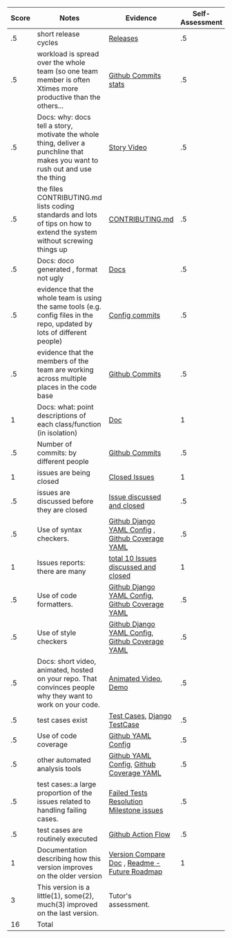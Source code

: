 |Score|Notes| Evidence|Self-Assessment|
|-|-----|---------|--------------------|
|.5| short release cycles|[Releases](https://github.com/aditya4196/SimplyClip/releases)|.5|
|.5| workload is spread over the whole team (so one team member is often Xtimes more productive than the others...|[Github Commits stats](https://github.com/aditya4196/SimplyClip/graphs/contributors)|.5|
|.5|Docs: why: docs tell a story, motivate the whole thing, deliver a punchline that makes you want to rush out and use the thing |[Story Video](https://github.com/aditya4196/SimplyClip#-punch-line)|.5|
|.5|the files CONTRIBUTING.md lists coding standards and lots of tips on how to extend the system without screwing things up  |[CONTRIBUTING.md](https://github.com/aditya4196/SimplyClip/blob/Group10DeveloperBranch/CONTRIBUTING.md)|.5|
|.5|Docs: doco generated , format not ugly  |[Docs](https://github.com/aditya4196/SimplyClip/tree/Group10DeveloperBranch/Docs/Group10V3Docs)|.5|
|.5|evidence that the whole team is using the same tools (e.g. config files in the repo, updated by lots of different people) |[Config commits](https://github.com/aditya4196/SimplyClip/commits/Group10DeveloperBranch/popup.js)|.5|
|.5|evidence that the members of the team are working across multiple places in the code base |[Github Commits](https://github.com/aditya4196/WolfTrack2.0/commits/Group10StableBranch)|.5|
|1|Docs: what: point descriptions of each class/function (in isolation)  |[Doc](https://github.com/aditya4196/SimplyClip/blob/Group10DeveloperBranch/Docs/Group10V3Docs/SimplyClip_3%20_Class_Funtion_Documentation.pdf) |1|
|.5|Number of commits: by different people  |[Github Commits](https://github.com/aditya4196/SimplyClip/commits/Group10DeveloperBranch)|.5|
|1|issues are being closed | [Closed Issues](https://github.com/aditya4196/SimplyClip/issues?q=is%3Aissue+is%3Aclosed)|1|
|.5|issues are discussed before they are closed |[Issue discussed and closed](https://github.com/aditya4196/SimplyClip/issues/12)|.5|
|.5|Use of syntax checkers. | [Github Django YAML Config](https://github.com/aditya4196/SimplyClip/blob/Group10DeveloperBranch/.github/workflows/django.yml) , [Github Coverage YAML](https://github.com/aditya4196/SimplyClip/blob/Group10DeveloperBranch/.github/workflows/coverage.yml)|.5|
|1|Issues reports: there are many  |[total 10 Issues discussed and closed](https://github.com/aditya4196/SimplyClip/issues?q=is%3Aissue+is%3Aclosed)|1|
|.5|Use of code formatters. |[Github Django YAML Config](https://github.com/aditya4196/SimplyClip/blob/Group10DeveloperBranch/.github/workflows/django.yml), [Github Coverage YAML](https://github.com/aditya4196/SimplyClip/blob/Group10DeveloperBranch/.github/workflows/coverage.yml)|.5|
|.5|Use of style checkers | [Github Django YAML Config](https://github.com/aditya4196/SimplyClip/blob/Group10DeveloperBranch/.github/workflows/django.yml), [Github Coverage YAML](https://github.com/aditya4196/SimplyClip/blob/Group10DeveloperBranch/.github/workflows/coverage.yml)|.5|
|.5|Docs: short video, animated, hosted on your repo. That convinces people why they want to work on your code. |[Animated Video](https://github.com/aditya4196/SimplyClip#-punch-line), [Demo](https://github.com/aditya4196/SimplyClip#demo)|.5|
|.5|test cases exist  | [Test Cases](https://github.com/aditya4196/SimplyClip/blob/Group10DeveloperBranch/seleniumTest.js), [Django TestCase]()|.5|
|.5|Use of code coverage  |[Github YAML Config](https://github.com/aditya4196/SimplyClip#-testcase-coverage)|.5|
|.5|other automated analysis tools  | [Github YAML Config](https://github.com/aditya4196/SimplyClip/blob/Group10DeveloperBranch/.github/workflows/django.yml), [Github Coverage YAML](https://github.com/aditya4196/SimplyClip/blob/Group10DeveloperBranch/.github/workflows/coverage.yml)|.5|
|.5|test cases:.a large proportion of the issues related to handling failing cases. |[Failed Tests Resolution Milestone issues](https://github.com/aditya4196/SimplyClip/milestone/5?closed=1)|.5|
|.5|test cases are routinely executed |[Github Action Flow](https://github.com/aditya4196/SimplyClip/actions/runs/1519341351)|.5|
|1|Documentation describing how this version improves on the older version|[Version Compare Doc](https://github.com/aditya4196/SimplyClip/blob/Group10DeveloperBranch/Docs/Group10V3Docs/Simplyclip_V3_improvements_than_V2.pdf) , [Readme - Future Roadmap](https://github.com/aditya4196/SimplyClip/blob/Group10DeveloperBranch/README.md#railway_track-roadmap)| 1|
|3|This version is a little(1), some(2), much(3) improved on the last version.|Tutor's assessment.| 
|16| Total|
